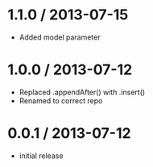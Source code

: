 
1.1.0 / 2013-07-15
==================

 * Added model parameter

1.0.0 / 2013-07-12
==================

 * Replaced .appendAfter() with .insert()
 * Renamed to correct repo

0.0.1 / 2013-07-12
==================

 * initial release
